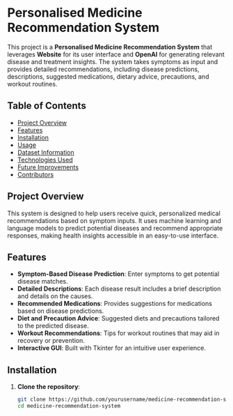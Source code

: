 # Personalised Medicine Recommendation System

This project is a **Personalised Medicine Recommendation System** that leverages **Website** for its user interface and **OpenAI** for generating relevant disease and treatment insights. The system takes symptoms as input and provides detailed recommendations, including disease predictions, descriptions, suggested medications, dietary advice, precautions, and workout routines.

## Table of Contents
- [Project Overview](#project-overview)
- [Features](#features)
- [Installation](#installation)
- [Usage](#usage)
- [Dataset Information](#dataset-information)
- [Technologies Used](#technologies-used)
- [Future Improvements](#future-improvements)
- [Contributors](#contributors)

## Project Overview
This system is designed to help users receive quick, personalized medical recommendations based on symptom inputs. It uses machine learning and language models to predict potential diseases and recommend appropriate responses, making health insights accessible in an easy-to-use interface.

## Features
- **Symptom-Based Disease Prediction**: Enter symptoms to get potential disease matches.
- **Detailed Descriptions**: Each disease result includes a brief description and details on the causes.
- **Recommended Medications**: Provides suggestions for medications based on disease predictions.
- **Diet and Precaution Advice**: Suggested diets and precautions tailored to the predicted disease.
- **Workout Recommendations**: Tips for workout routines that may aid in recovery or prevention.
- **Interactive GUI**: Built with Tkinter for an intuitive user experience.

## Installation
1. **Clone the repository**:
   ```bash
   git clone https://github.com/yourusername/medicine-recommendation-system.git
   cd medicine-recommendation-system

